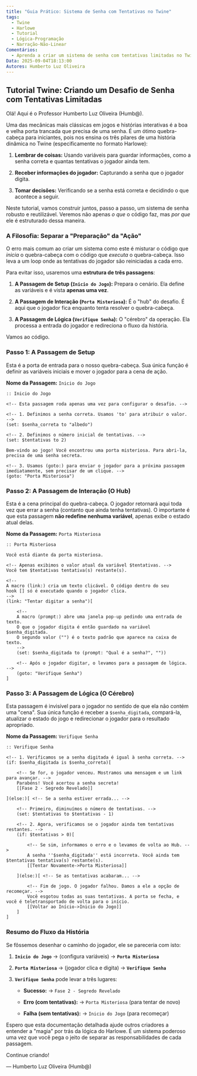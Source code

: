 ```yaml
---
title: "Guia Prático: Sistema de Senha com Tentativas no Twine"
tags:
  - Twine
  - Harlowe
  - Tutorial
  - Lógica-Programação
  - Narração-Não-Linear
Comentários:
  - Aprenda a criar um sistema de senha com tentativas limitadas no Twine usando o formato Harlowe. Este tutorial detalha a estrutura de código e a lógica de passagens para construir um desafio robusto, ideal para iniciantes em jogos narrativos.
Data: 2025-09-04T18:13:00
Autores: Humberto Luz Oliveira
---
```

## Tutorial Twine: Criando um Desafio de Senha com Tentativas Limitadas

Olá! Aqui é o Professor Humberto Luz Oliveira (Humb@).

Uma das mecânicas mais clássicas em jogos e histórias interativas é a boa e velha porta trancada que precisa de uma senha. É um ótimo quebra-cabeça para iniciantes, pois nos ensina os três pilares de uma história dinâmica no Twine (especificamente no formato Harlowe):

1. **Lembrar de coisas:** Usando variáveis para guardar informações, como a senha correta e quantas tentativas o jogador ainda tem.
    
2. **Receber informações do jogador:** Capturando a senha que o jogador digita.
    
3. **Tomar decisões:** Verificando se a senha está correta e decidindo o que acontece a seguir.
    

Neste tutorial, vamos construir juntos, passo a passo, um sistema de senha robusto e reutilizável. Veremos não apenas _o que_ o código faz, mas _por que_ ele é estruturado dessa maneira.

### A Filosofia: Separar a "Preparação" da "Ação"

O erro mais comum ao criar um sistema como este é misturar o código que _inicia_ o quebra-cabeça com o código que _executa_ o quebra-cabeça. Isso leva a um loop onde as tentativas do jogador são reiniciadas a cada erro.

Para evitar isso, usaremos uma **estrutura de três passagens**:

1. **A Passagem de Setup (`Inicio do Jogo`):** Prepara o cenário. Ela define as variáveis e é vista **apenas uma vez**.
    
2. **A Passagem de Interação (`Porta Misteriosa`):** É o "hub" do desafio. É aqui que o jogador fica enquanto tenta resolver o quebra-cabeça.
    
3. **A Passagem de Lógica (`Verifique Senha`):** O "cérebro" da operação. Ela processa a entrada do jogador e redireciona o fluxo da história.
    

Vamos ao código.

### Passo 1: A Passagem de Setup

Esta é a porta de entrada para o nosso quebra-cabeça. Sua única função é definir as variáveis iniciais e mover o jogador para a cena de ação.

**Nome da Passagem:** `Inicio do Jogo`

```
:: Inicio do Jogo

<!-- Esta passagem roda apenas uma vez para configurar o desafio. -->

<!-- 1. Definimos a senha correta. Usamos 'to' para atribuir o valor. -->
(set: $senha_correta to "albedo")

<!-- 2. Definimos o número inicial de tentativas. -->
(set: $tentativas to 2)

Bem-vindo ao jogo! Você encontrou uma porta misteriosa. Para abri-la, precisa de uma senha secreta.

<!-- 3. Usamos (goto:) para enviar o jogador para a próxima passagem
imediatamente, sem precisar de um clique. -->
(goto: "Porta Misteriosa")
```

### Passo 2: A Passagem de Interação (O Hub)

Esta é a cena principal do quebra-cabeça. O jogador retornará aqui toda vez que errar a senha (contanto que ainda tenha tentativas). O importante é que esta passagem **não redefine nenhuma variável**, apenas exibe o estado atual delas.

**Nome da Passagem:** `Porta Misteriosa`

```
:: Porta Misteriosa

Você está diante da porta misteriosa.

<!-- Apenas exibimos o valor atual da variável $tentativas. -->
Você tem $tentativas tentativa(s) restante(s).

<!--
A macro (link:) cria um texto clicável. O código dentro do seu
hook [] só é executado quando o jogador clica.
-->
(link: "Tentar digitar a senha")[
    
    <!--
    A macro (prompt:) abre uma janela pop-up pedindo uma entrada de texto.
    O que o jogador digita é então guardado na variável $senha_digitada.
    O segundo valor ("") é o texto padrão que aparece na caixa de texto.
    -->
    (set: $senha_digitada to (prompt: "Qual é a senha?", ""))
    
    <!-- Após o jogador digitar, o levamos para a passagem de lógica. -->
    (goto: "Verifique Senha")
]
```

### Passo 3: A Passagem de Lógica (O Cérebro)

Esta passagem é invisível para o jogador no sentido de que ela não contém uma "cena". Sua única função é receber a `$senha_digitada`, compará-la, atualizar o estado do jogo e redirecionar o jogador para o resultado apropriado.

**Nome da Passagem:** `Verifique Senha`

```
:: Verifique Senha

<!-- 1. Verificamos se a senha digitada é igual à senha correta. -->
(if: $senha_digitada is $senha_correta)[

    <!-- Se for, o jogador venceu. Mostramos uma mensagem e um link para avançar. -->
    Parabéns! Você acertou a senha secreta!
    [[Fase 2 - Segredo Revelado]]

](else:)[ <!-- Se a senha estiver errada... -->

    <!-- Primeiro, diminuímos o número de tentativas. -->
    (set: $tentativas to $tentativas - 1)

    <!-- 2. Agora, verificamos se o jogador ainda tem tentativas restantes. -->
    (if: $tentativas > 0)[
    
        <!-- Se sim, informamos o erro e o levamos de volta ao Hub. -->
        A senha ''$senha_digitada'' está incorreta. Você ainda tem $tentativas tentativa(s) restante(s).
        [[Tentar Novamente->Porta Misteriosa]]

    ](else:)[ <!-- Se as tentativas acabaram... -->
    
        <!-- Fim de jogo. O jogador falhou. Damos a ele a opção de recomeçar. -->
        Você esgotou todas as suas tentativas. A porta se fecha, e você é teletransportado de volta para o início.
        [[Voltar ao Início->Inicio do Jogo]]
    ]
]
```

### Resumo do Fluxo da História

Se fôssemos desenhar o caminho do jogador, ele se pareceria com isto:

1. **`Inicio do Jogo`** -> (configura variáveis) -> **`Porta Misteriosa`**
    
2. **`Porta Misteriosa`** -> (jogador clica e digita) -> **`Verifique Senha`**
    
3. **`Verifique Senha`** pode levar a três lugares:
    
    - **Sucesso:** -> `Fase 2 - Segredo Revelado`
        
    - **Erro (com tentativas):** -> `Porta Misteriosa` (para tentar de novo)
        
    - **Falha (sem tentativas):** -> `Inicio do Jogo` (para recomeçar)
        

Espero que esta documentação detalhada ajude outros criadores a entender a "magia" por trás da lógica do Harlowe. É um sistema poderoso uma vez que você pega o jeito de separar as responsabilidades de cada passagem.

Continue criando!

— Humberto Luz Oliveira (Humb@)
